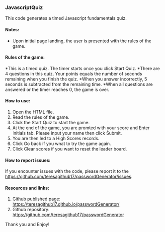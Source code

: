 ### JavascriptQuiz

This code generates a timed Javascript fundamentals quiz. 

#### Notes:
* Upon initial page landing, the user is presented with the rules of the game. 

#### Rules of the game:
*This is a timed quiz. The timer starts once you click Start Quiz.
*There are 4 questions in this quiz. Your points equals the number of seconds remaining when you finish the quiz.
*When you answer incorrectly, 5 seconds is subtracted from the remaining time.
*When all questions are answered or the timer reaches 0, the game is over. 

#### How to use:
1. Open the HTML file.
2. Read the rules of the game.  
3. Click the Start Quiz to start the game.
4. At the end of the game, you are promted with your score and Enter Initials tab. Please input your name then click Submit.
5. You are then led to a High Scores records.
6. Click Go back if you wnat to try the game again.
7. Click Clear scores if you want to reset the leader board.

#### How to report issues:

If you encounter issues with the code, please report it to the https://github.com/teresagithub17/passwordGenerator/issues.

#### Resources and links:
1. Github published page: https://teresagithub17.github.io/passwordGenerator/
2. Github repository: https://github.com/teresagithub17/passwordGenerator

Thank you and Enjoy!

